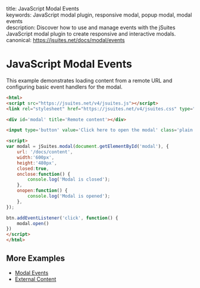 title: JavaScript Modal Events  
keywords: JavaScript modal plugin, responsive modal, popup modal, modal events  
description: Discover how to use and manage events with the jSuites JavaScript modal plugin to create responsive and interactive modals.
canonical: https://jsuites.net/docs/modal/events

# JavaScript Modal Events

This example demonstrates loading content from a remote URL and configuring basic event handlers for the modal.

```html
<html>
<script src="https://jsuites.net/v4/jsuites.js"></script>
<link rel="stylesheet" href="https://jsuites.net/v4/jsuites.css" type="text/css" />

<div id='modal' title='Remote content'></div>

<input type='button' value='Click here to open the modal' class='plain' id="btn">

<script>
var modal = jSuites.modal(document.getElementById('modal'), {
    url: '/docs/content',
    width:'600px',
    height:'480px',
    closed:true,
    onclose:function() {
        console.log('Modal is closed');
    },
    onopen:function() {
        console.log('Modal is opened');
    },
});

btn.addEventListener('click', function() {
    modal.open()
})
</script>
</html>
```

## More Examples

- [Modal Events](/docs/modal/events)
- [External Content](/docs/modal/external-content)
